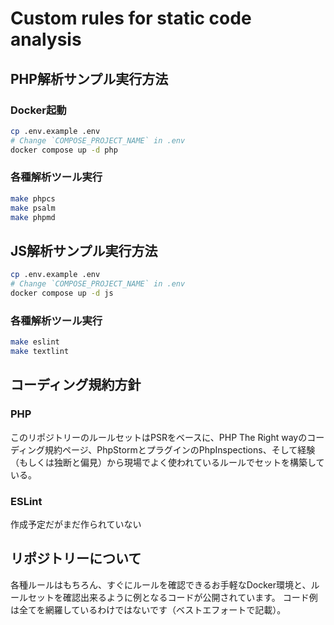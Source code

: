 # Custom rules for static code analysis

## PHP解析サンプル実行方法
### Docker起動
```bash
cp .env.example .env
# Change `COMPOSE_PROJECT_NAME` in .env
docker compose up -d php
```
### 各種解析ツール実行
```bash
make phpcs
make psalm
make phpmd
```

## JS解析サンプル実行方法
```bash
cp .env.example .env
# Change `COMPOSE_PROJECT_NAME` in .env
docker compose up -d js
```
### 各種解析ツール実行
```bash
make eslint
make textlint
```

## コーディング規約方針
### PHP
このリポジトリーのルールセットはPSRをベースに、PHP The Right wayのコーディング規約ページ、PhpStormとプラグインのPhpInspections、そして経験（もしくは独断と偏見）から現場でよく使われているルールでセットを構築している。

### ESLint
作成予定だがまだ作られていない

## リポジトリーについて
各種ルールはもちろん、すぐにルールを確認できるお手軽なDocker環境と、ルールセットを確認出来るように例となるコードが公開されています。
コード例は全てを網羅しているわけではないです（ベストエフォートで記載）。
